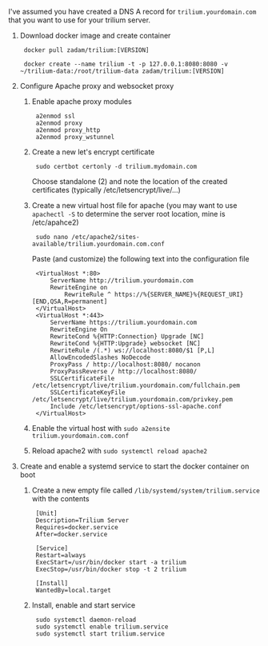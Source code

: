 I've assumed you have created a DNS A record for `trilium.yourdomain.com` that you want to use for your trilium server.

1. Download docker image and create container
		
		docker pull zadam/trilium:[VERSION]
		
		docker create --name trilium -t -p 127.0.0.1:8080:8080 -v ~/trilium-data:/root/trilium-data zadam/trilium:[VERSION]

1. Configure Apache proxy and websocket proxy
	1. Enable apache proxy modules
	
			a2enmod ssl
			a2enmod proxy
			a2enmod proxy_http
			a2enmod proxy_wstunnel
			
	2. Create a new let's encrypt certificate
		
			sudo certbot certonly -d trilium.mydomain.com
		
		Choose standalone (2) and note the location of the created certificates (typically /etc/letsencrypt/live/...)

	3. Create a new virtual host file for apache (you may want to use `apachectl -S` to determine the server root location, mine is /etc/apahce2)
	
			sudo nano /etc/apache2/sites-available/trilium.yourdomain.com.conf
			
		Paste (and customize) the following text into the configuration file
		
			<VirtualHost *:80>
			    ServerName http://trilium.yourdomain.com
				RewriteEngine on
			        RewriteRule ^ https://%{SERVER_NAME}%{REQUEST_URI} [END,QSA,R=permanent]
			</VirtualHost>
			<VirtualHost *:443>
			    ServerName https://trilium.yourdomain.com
			    RewriteEngine On
				RewriteCond %{HTTP:Connection} Upgrade [NC]
				RewriteCond %{HTTP:Upgrade} websocket [NC]
				RewriteRule /(.*) ws://localhost:8080/$1 [P,L]
			    AllowEncodedSlashes NoDecode
			    ProxyPass / http://localhost:8080/ nocanon
			    ProxyPassReverse / http://localhost:8080/
			    SSLCertificateFile /etc/letsencrypt/live/trilium.yourdomain.com/fullchain.pem
			    SSLCertificateKeyFile /etc/letsencrypt/live/trilium.yourdomain.com/privkey.pem
			    Include /etc/letsencrypt/options-ssl-apache.conf
			</VirtualHost>
			
			
	4. Enable the virtual host with `sudo a2ensite trilium.yourdomain.com.conf`
	5. Reload apache2 with `sudo systemctl reload apache2`
	
1. Create and enable a systemd service to start the docker container on boot
	1. Create a new empty file called `/lib/systemd/system/trilium.service` with the contents
	
			[Unit]
			Description=Trilium Server
			Requires=docker.service
			After=docker.service
				
			[Service]
			Restart=always
			ExecStart=/usr/bin/docker start -a trilium
			ExecStop=/usr/bin/docker stop -t 2 trilium
				
			[Install]
			WantedBy=local.target
	
	2. Install, enable and start service
		 
			sudo systemctl daemon-reload
			sudo systemctl enable trilium.service
			sudo systemctl start trilium.service